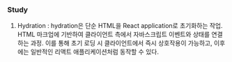 ### Study

1. Hydration : hydration은 단순 HTML을 React application로 초기화하는 작업. HTML 마크업에 기반하여 클라이언트 측에서 자바스크립트 이벤트와 상태를 연결하는 과정. 이를 통해 초기 로딩 시 클라이언트에서 즉시 상호작용이 가능하고, 이후에는 일반적인 리액트 애플리케이션처럼 동작할 수 있다.